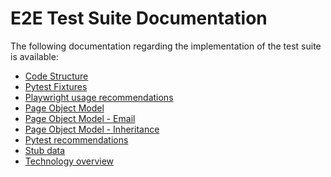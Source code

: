 # E2E Test Suite Documentation

The following documentation regarding the implementation of the test suite is
available:

- [Code Structure](./code-structure.md)
- [Pytest Fixtures](./fixtures.md)
- [Playwright usage recommendations](./playwright.md)
- [Page Object Model](./pom.md)
- [Page Object Model - Email](./pom-email.md)
- [Page Object Model - Inheritance](./pom-inheritance.md)
- [Pytest recommendations](./pytest.md)
- [Stub data](./stub-data.md)
- [Technology overview](./technology.md)
